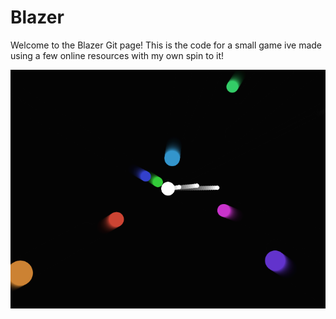 # Blazer

Welcome to the Blazer Git page! This is the code for a small game ive made using a few online resources with my own spin to it!

![Gameplay](images/showcase.png)
